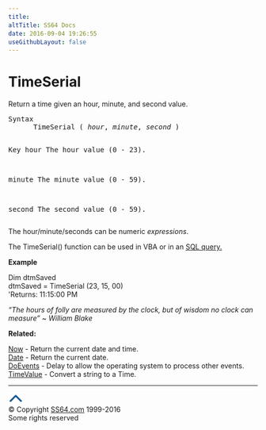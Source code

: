 ```yaml
---
title:
altTitle: SS64 Docs
date: 2016-09-04 19:26:55
useGithubLayout: false
---
```

<!-- #BeginLibraryItem "/Library/head_access.lbi" --><!-- #EndLibraryItem --><h1>TimeSerial</h1>
<p>  Return a time given an hour, minute, and second value.</p>
<pre>Syntax
      TimeSerial ( <i>hour</i>, <i>minute</i>, <i>second</i> )

Key
   hour    The hour value (0 - 23).

   minute  The minute value (0 - 59).

   second  The second value (0 - 59).
</pre>
<p>The hour/minute/seconds  can be numeric <i>expressions</i>. </p>
<p>The TimeSerial() function can be used in VBA or in an <a href="syntax-functions.html">SQL query.</a> </p>
<p><b>Example</b></p>
<p><span class="code">Dim dtmSaved<br>
dtmSaved = TimeSerial (23, 15, 00)</span><br>
'Returns: <span class="code">11:15:00 PM </span></p>
<p class="quote"><i>“The hours of folly are measured by the clock, but of wisdom no clock can measure” ~ William Blake</i></p>
<p><b>Related:</b></p>
<p><a href="now.html">Now</a> - Return the current date and time.<br>
<a href="date.html">Date</a> - Return the current date.<br>
<a href="doevents.html">DoEvents</a> - Delay to allow the operating system to process other events.<br>
<a href="timevalue.html">TimeValue</a> - Convert a string to a Time.</p><!-- #BeginLibraryItem "/Library/foot_access.lbi" --><p>
<!-- access -->

<hr>
<div id="bl" class="footer"><a href="timeserial.html#"><img src="../images/top.png" width="30" height="22" alt="Back to the Top"></a></div>
<div id="br" class="footer, tagline">© Copyright <a href="http://ss64.com/">SS64.com</a> 1999-2016<br>
Some rights reserved</div><!-- #EndLibraryItem -->

